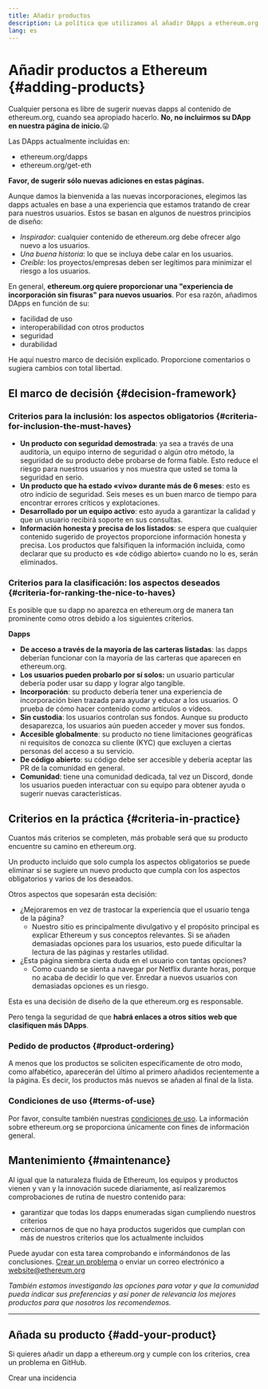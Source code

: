 ```yaml
---
title: Añadir productos
description: La política que utilizamos al añadir DApps a ethereum.org.
lang: es
---
```


# Añadir productos a Ethereum {#adding-products}

Cualquier persona es libre de sugerir nuevas dapps al contenido de ethereum.org, cuando sea apropiado hacerlo. **No, no incluirmos su DApp en nuestra página de inicio.**😜

Las DApps actualmente incluidas en:

- ethereum.org/dapps
- ethereum.org/get-eth

**Favor, de sugerir sólo nuevas adiciones en estas páginas.**

Aunque damos la bienvenida a las nuevas incorporaciones, elegimos las dapps actuales en base a una experiencia que estamos tratando de crear para nuestros usuarios. Estos se basan en algunos de nuestros principios de diseño:

- _Inspirador_: cualquier contenido de ethereum.org debe ofrecer algo nuevo a los usuarios.
- _Una buena historia_: lo que se incluya debe calar en los usuarios.
- _Creíble_: los proyectos/empresas deben ser legítimos para minimizar el riesgo a los usuarios.

En general, **ethereum.org quiere proporcionar una "experiencia de incorporación sin fisuras" para nuevos usuarios**. Por esa razón, añadimos DApps en función de su:

- facilidad de uso
- interoperabilidad con otros productos
- seguridad
- durabilidad

He aquí nuestro marco de decisión explicado. Proporcione comentarios o sugiera cambios con total libertad.

## El marco de decisión {#decision-framework}

### Criterios para la inclusión: los aspectos obligatorios {#criteria-for-inclusion-the-must-haves}

- **Un producto con seguridad demostrada**: ya sea a través de una auditoría, un equipo interno de seguridad o algún otro método, la seguridad de su producto debe probarse de forma fiable. Esto reduce el riesgo para nuestros usuarios y nos muestra que usted se toma la seguridad en serio.
- **Un producto que ha estado «vivo» durante más de 6 meses**: esto es otro indicio de seguridad. Seis meses es un buen marco de tiempo para encontrar errores críticos y explotaciones.
- **Desarrollado por un equipo activo**: esto ayuda a garantizar la calidad y que un usuario recibirá soporte en sus consultas.
- **Información honesta y precisa de los listados**: se espera que cualquier contenido sugerido de proyectos proporcione información honesta y precisa. Los productos que falsifiquen la información incluida, como declarar que su producto es «de código abierto» cuando no lo es, serán eliminados.

### Criterios para la clasificación: los aspectos deseados {#criteria-for-ranking-the-nice-to-haves}

Es posible que su dapp no aparezca en ethereum.org de manera tan prominente como otros debido a los siguientes criterios.

**Dapps**

- **De acceso a través de la mayoría de las carteras listadas**: las dapps deberían funcionar con la mayoría de las carteras que aparecen en ethereum.org.
- **Los usuarios pueden probarlo por sí solos:** un usuario particular debería poder usar su dapp y lograr algo tangible.
- **Incorporación**: su producto debería tener una experiencia de incorporación bien trazada para ayudar y educar a los usuarios. O prueba de cómo hacer contenido como artículos o vídeos.
- **Sin custodia**: los usuarios controlan sus fondos. Aunque su producto desaparezca, los usuarios aún pueden acceder y mover sus fondos.
- **Accesible globalmente**: su producto no tiene limitaciones geográficas ni requisitos de conozca su cliente (KYC) que excluyen a ciertas personas del acceso a su servicio.
- **De código abierto**: su código debe ser accesible y debería aceptar las PR de la comunidad en general.
- **Comunidad**: tiene una comunidad dedicada, tal vez un Discord, donde los usuarios pueden interactuar con su equipo para obtener ayuda o sugerir nuevas características.

## Criterios en la práctica {#criteria-in-practice}

Cuantos más criterios se completen, más probable será que su producto encuentre su camino en ethereum.org.

Un producto incluido que solo cumpla los aspectos obligatorios se puede eliminar si se sugiere un nuevo producto que cumpla con los aspectos obligatorios y varios de los deseados.

Otros aspectos que sopesarán esta decisión:

- ¿Mejoraremos en vez de trastocar la experiencia que el usuario tenga de la página?
  - Nuestro sitio es principalmente divulgativo y el propósito principal es explicar Ethereum y sus conceptos relevantes. Si se añaden demasiadas opciones para los usuarios, esto puede dificultar la lectura de las páginas y restarles utilidad.
- ¿Esta página siembra cierta duda en el usuario con tantas opciones?
  - Como cuando se sienta a navegar por Netflix durante horas, porque no acaba de decidir lo que ver. Enredar a nuevos usuarios con demasiadas opciones es un riesgo.

Esta es una decisión de diseño de la que ethereum.org es responsable.

Pero tenga la seguridad de que **habrá enlaces a otros sitios web que clasifiquen más DApps**.

### Pedido de productos {#product-ordering}

A menos que los productos se soliciten específicamente de otro modo, como alfabético, aparecerán del último al primero añadidos recientemente a la página. Es decir, los productos más nuevos se añaden al final de la lista.

### Condiciones de uso {#terms-of-use}

Por favor, consulte también nuestras [condiciones de uso](/terms-of-use/). La información sobre ethereum.org se proporciona únicamente con fines de información general.

## Mantenimiento {#maintenance}

Al igual que la naturaleza fluida de Ethereum, los equipos y productos vienen y van y la innovación sucede diariamente, así realizaremos comprobaciones de rutina de nuestro contenido para:

- garantizar que todas los dapps enumeradas sigan cumpliendo nuestros criterios
- cercionarnos de que no haya productos sugeridos que cumplan con más de nuestros criterios que los actualmente incluidos

Puede ayudar con esta tarea comprobando e informándonos de las conclusiones. [Crear un problema](https://github.com/ethereum/ethereum-org-website/issues/new?assignees=&labels=Type%3A+Feature&template=feature_request.yaml&title=) o enviar un correo electrónico a [website@ethereum.org](mailto:website@ethereum.org)

_También estamos investigando las opciones para votar y que la comunidad pueda indicar sus preferencias y así poner de relevancia los mejores productos para que nosotros los recomendemos._

---

## Añada su producto {#add-your-product}

Si quieres añadir un dapp a ethereum.org y cumple con los criterios, crea un problema en GitHub.

<ButtonLink href="https://github.com/ethereum/ethereum-org-website/issues/new?assignees=&labels=feature+%3Asparkles%3A%2Ccontent+%3Afountain_pen%3A&template=suggest_dapp.yaml">
  Crear una incidencia
</ButtonLink>
